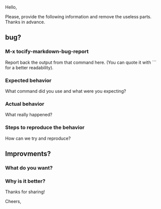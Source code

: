 Hello,

Please, provide the following information and remove the useless parts.
Thanks in advance.

## bug?

### M-x tocify-markdown-bug-report

Report back the output from that command here.
(You can quote it with ``` for a better readability).

### Expected behavior

What command did you use and what were you expecting?

### Actual behavior

What really happened?

### Steps to reproduce the behavior

How can we try and reproduce?

## Improvments?

### What do you want?

### Why is it better?

Thanks for sharing!

Cheers,

